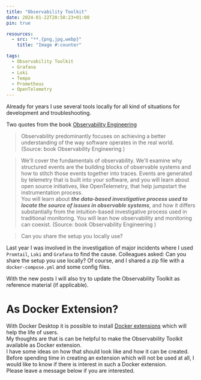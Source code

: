 ```yaml
---
title: "Observability Toolkit"
date: 2024-01-22T20:58:23+01:00
pin: true

resources:
  - src: "**.{png,jpg,webp}"
    title: "Image #:counter"

tags:
  - Observability Toolkit
  - Grafana
  - Loki
  - Tempo
  - Prometheus
  - OpenTelemetry
---
```


Already for years I use several tools locally for all kind of situations for development and troubleshooting.

Two quotes from the book [Observability Engineering](https://www.oreilly.com/library/view/observability-engineering/9781492076438/)

> Observability predominantly focuses on achieving a better understanding of the way software operates in the real world. 
> (Source: book Observability Engineering )


> We'll cover the fundamentals of observability. We'll examine why structured events are the building blocks
> of observable systems and how to stitch those events together into traces. Events are generated by telemetry
> that is built into your software, and you will learn about open source initiatives, like OpenTelemetry, that help
> jumpstart the instrumentation process.   
> You will learn about ***the data-based investigative process used to locate the source of issues in observable systems***,
> and how it differs substantially from the intuition-based investigative process used in traditional 
> monitoring. You will lean how observability and monitoring can coexist.
> (Source: book Observability Engineering )



> Can you share the setup you locally use?

Last year I was involved in the investigation of major incidents where I used `Promtail`, `Loki` and `Grafana` to find the cause.
Colleagues asked: Can you share the setup you use locally? Of course, and I shared a zip file with a `docker-compose.yml` and some config files.



With the new posts I will also try to update the Observability Toolkit as reference material (if applicable).

# As Docker Extension?

With Docker Desktop it is possible to install [Docker extensions](https://www.docker.com/products/extensions/) which will help the life of users.   
My thoughts are that is can be helpful to make the Observability Toolkit available as Docker extension.   
I have some ideas on how that should look like and how it can be created.   
Before spending time in creating an extension which will not be used at all, I would like to know if there is interest in such a Docker extension.    
Please leave a message below if you are interested.
